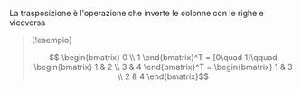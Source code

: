 La trasposizione è l'operazione che inverte le colonne con le righe e viceversa

>[!esempio]
>
> $$ \begin{bmatrix}
> 0 \\
1
\end{bmatrix}^T = [0\quad 1]\qquad
\begin{bmatrix}
>1 & 2 \\
3 & 4
\end{bmatrix}^T = \begin{bmatrix}
1 & 3 \\
2 & 4
\end{bmatrix}$$
